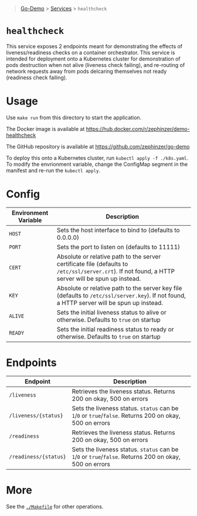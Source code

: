 > [Go-Demo](../../) > [Services](../) > `healthcheck`


# `healthcheck`


This service exposes 2 endpoints meant for demonstrating the effects of liveness/readiness checks on a container orchestrator. This service is intended for deployment onto a Kubernetes cluster for demonstration of pods destruction when not alive (liveness check failing), and re-routing of network requests away from pods delcaring themselves not ready (readiness check failing).


# Usage


Use `make run` from this directory to start the application.

The Docker image is available at https://hub.docker.com/r/zephinzer/demo-healthcheck

The GitHub repository is available at https://github.com/zephinzer/go-demo

To deploy this onto a Kubernetes cluster, run `kubectl apply -f ./k8s.yaml`. To modify the envrionment variable, change the ConfigMap segment in the manifest and re-run the `kubectl apply`.


# Config


| Environment Variable | Description |
| --- | --- |
| `HOST` | Sets the host interface to bind to (defaults to 0.0.0.0) |
| `PORT` | Sets the port to listen on (defaults to 11111) |
| `CERT` | Absolute or relative path to the server certificate file (defaults to `/etc/ssl/server.crt`). If not found, a HTTP server will be spun up instead. |
| `KEY` | Absolute or relative path to the server key file (defaults to `/etc/ssl/server.key`). If not found, a HTTP server will be spun up instead. |
| `ALIVE` | Sets the initial liveness status to alive or otherwise. Defaults to `true` on startup |
| `READY` | Sets the initial readiness status to ready or otherwise. Defaults to `true` on startup |


# Endpoints


| Endpoint | Description |
| --- | --- |
| `/liveness` | Retrieves the liveness status. Returns 200 on okay, 500 on errors |
| `/liveness/{status}` | Sets the liveness status. `status` can be `1`/`0` or `true`/`false`. Returns 200 on okay, 500 on errors |
| `/readiness` | Retrieves the liveness status. Returns 200 on okay, 500 on errors |
| `/readiness/{status}` | Sets the liveness status. `status` can be `1`/`0` or `true`/`false`. Returns 200 on okay, 500 on errors |


# More


See the [`./Makefile`](./Makefile) for other operations.

